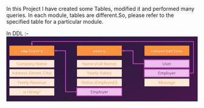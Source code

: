 In this Project I have created some Tables, modified it and performed many queries. 
In each module, tables are different.So, please refer to the specified table for a particular module. 

In DDL :-
![](Images/DDL_Tables.JPG)


